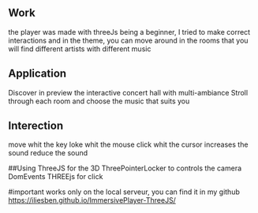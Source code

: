## Work
the player was made with threeJs being a beginner, I tried to make correct interactions and in the theme, you can move around in the rooms that you will find  different artists with different music

## Application
Discover in preview the interactive concert hall with multi-ambiance 
Stroll through each room and choose the music that suits you

## Interection
move whit the key
loke whit the mouse
click whit the cursor
increases the sound
reduce the sound

##Using
ThreeJS for the 3D
ThreePointerLocker to controls the camera
DomEvents THREEjs for click

#important
works only on the local serveur, you can find it in my github https://iliesben.github.io/ImmersivePlayer-ThreeJS/